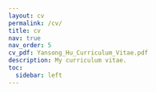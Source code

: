 ```yaml
---
layout: cv
permalink: /cv/
title: cv
nav: true
nav_order: 5
cv_pdf: Yansong_Hu_Curriculum_Vitae.pdf
description: My curriculum vitae.
toc:
  sidebar: left
---
```

